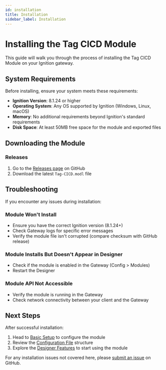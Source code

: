 ```yaml
---
id: installation
title: Installation
sidebar_label: Installation
---
```


# Installing the Tag CICD Module

This guide will walk you through the process of installing the Tag CICD Module on your Ignition gateway.

## System Requirements

Before installing, ensure your system meets these requirements:

- **Ignition Version**: 8.1.24 or higher
- **Operating System**: Any OS supported by Ignition (Windows, Linux, macOS)
- **Memory**: No additional requirements beyond Ignition's standard requirements
- **Disk Space**: At least 50MB free space for the module and exported files

## Downloading the Module

### Releases

1. Go to the [Releases page](https://github.com/design-group/ignition-tag-cicd-module/releases) on GitHub
2. Download the latest `Tag-CICD.modl` file

## Troubleshooting

If you encounter any issues during installation:

### Module Won't Install

- Ensure you have the correct Ignition version (8.1.24+)
- Check Gateway logs for specific error messages
- Verify the module file isn't corrupted (compare checksum with GitHub release)

### Module Installs But Doesn't Appear in Designer

- Check if the module is enabled in the Gateway (Config > Modules)
- Restart the Designer

### Module API Not Accessible

- Verify the module is running in the Gateway
- Check network connectivity between your client and the Gateway

## Next Steps

After successful installation:

1. Head to [Basic Setup](basic-setup) to configure the module
2. Review the [Configuration File](configuration-file) structure
3. Explore the [Designer Features](../designer/ui-components) to start using the module

For any installation issues not covered here, please [submit an issue](https://github.com/design-group/ignition-tag-cicd-module/issues) on GitHub.